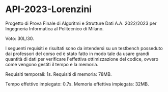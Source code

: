 # API-2023-Lorenzini
Progetto di Prova Finale di Algoritmi e Strutture Dati A.A. 2022/2023 per Ingegneria Informatica al Politecnico di Milano.

Voto: 30L/30.

I seguenti requisiti e risultati sono da intendersi su un testbench posseduto dai professori del corso ed è stato fatto in modo tale da usare grandi quantità di dati per verificare l'effettiva ottimizzazione del codice, ovvero come vengono gestiti il tempo e la memoria.

Requisiti temporali: 1s.
Requisiti di memoria: 78MB.

Tempo effettivo impiegato: 0.7s.
Memoria effettiva impiegata: 32MB.
